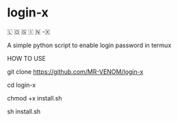 # login-x
🇱 🇴 🇬 🇮 🇳 -🇽 

A simple python script to enable login password in termux

HOW TO USE


git clone https://github.com/MR-VENOM/login-x

cd login-x

chmod +x install.sh

sh install.sh

